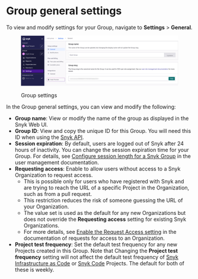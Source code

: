 # Group general settings

To view and modify settings for your Group, navigate to **Settings** > **General**.

<figure><img src="../../../.gitbook/assets/settings_group_settings_general (1).png" alt=""><figcaption><p>Group settings</p></figcaption></figure>

In the Group general settings, you can view and modify the following:

* **Group name**: View or modify the name of the group as displayed in the Snyk Web UI.
* **Group ID**: View and copy the unique ID for this Group. You will need this ID when using the [Snyk API](../../../snyk-api/snyk-api.md).
* **Session expiration**: By default, users are logged out of Snyk after 24 hours of inactivity. You can change the session expiration time for your Group. For details, see [Configure session length for a Snyk Group](configure-session-length-for-a-snyk-group.md) in the user management documentation.
* **Requesting access**: Enable to allow users without access to a Snyk Organization to request access.
  * This is possible only for users who have registered with Snyk and are trying to reach the URL of a specific Project in the Organization, such as from a pull request.
  * This restriction reduces the risk of someone guessing the URL of your Organization.
  * The value set is used as the default for any new Organizations but does not override the **Requesting access** setting for existing Snyk Organizations.&#x20;
  * For more details, see [Enable the Request Access setting](../organizations/requests-for-access-to-an-organization.md#enable-the-request-access-setting) in the documentation of requests for access to an Organization.
* **Project test frequency**: Set the default test frequency for any new Projects created in this Group. Note that Changing the **Project test frequency** setting will not affect the default test frequency of [Snyk Infrastructure as Code](../../../scan-with-snyk/snyk-iac/scan-your-iac-source-code/) or [Snyk Code](../../../scan-with-snyk/snyk-code/) Projects. The default for both of these is weekly.
